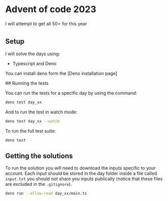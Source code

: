 # Advent of code 2023

I will attempt to get all 50⭐️ for this year

## Setup

I will solve the days using:

- Typescript and Deno

You can install deno form the [Deno installation page]

## Running the tests

You can run the tests for a specific day by using the command:

```sh
deno test day_xx
```

And to run the test in watch mode:

```sh
deno test day_xx --watch
```

To run the full test suite:

```sh
deno test
```

## Getting the solutions

To run the solution you will need to download the inputs specific to your
account. Each input should be stored in the day folder inside a file called
`input.txt` you should not share you inputs publically (notice that these files
are excluded in the `.gitignore`).

```sh
deno run --allow-read day_xx/main.ts
```
